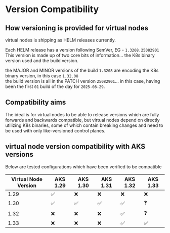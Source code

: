 # Version Compatibility

## How versioning is provided for virtual nodes
virtual nodes is shipping as HELM releases currently. 

Each HELM release has a version following SemVer, EG - `1.3208.25082901`  
This version is made up of two core bits of information... the K8s binary version used and the build version. 

the MAJOR and MINOR versions of the build `1.3208` are encoding the K8s binary version, in this case `1.32.08`  
the build version is all in the PATCH version `25082901`... in this case, having been the first `01` build of the day for `2025-08-29`.

## Compatibility aims
The ideal is for virtual nodes to be able to release versions which are fully forwards and backwards compatible, but virtual nodes depend on directly utilizing K8s binaries, some of which contain breaking changes and need to be used with only like-versioned control planes.

## virtual node version compatibility with AKS versions

Below are tested configurations which have been verified to be compatible

| Virtual Node Version | AKS 1.29 | AKS 1.30 | AKS 1.31 | AKS 1.32 | AKS 1.33 |
|-----------------------|----------|----------|----------|----------|----------|
| 1.29                 | ✅        | ❌        | ❌        | ❌        | ❌        |
| 1.30                 | ✅        | ✅        | ✅        | ✅        | ❓        |
| 1.32                 | ❌        | ❌        | ❌        | ✅        | ❓        |
| 1.33                 | ❌        | ❌        | ❌        | ✅        | ✅       |

